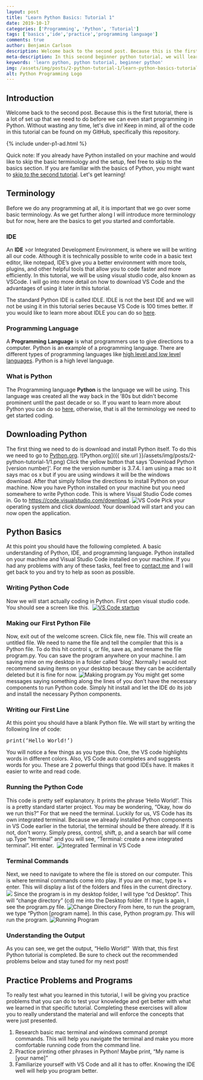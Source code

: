 ```yaml
---
layout: post
title: "Learn Python Basics: Tutorial 1"
date: 2019-10-17
categories: ['Programming', 'Python', 'Tutorial']
tags: ['basics','ide','practice','programming language']
comments: true
author: Benjamin Carlson
description: Welcome back to the second post. Because this is the first tutorial, there is a lot of set up that we need to do before we can even start programming in Python
meta-description: In this second beginner python tutorial, we will learn python environments, basic syntax, VSCode and much more.
keywords: 'learn python, python tutorial, beginner python'
img: /assets/img/posts/2-python-tutorial-1/learn-python-basics-tutorial1.png
alt: Python Programming Logo
---
```


## Introduction

Welcome back to the second post. Because this is the first tutorial, there is a lot of set up that we need to do before we can even start programming in Python. Without wasting any time, let's dive in! Keep in mind, all of the code in this tutorial can be found on my GitHub, specifically this repository.

{% include under-p1-ad.html %}

Quick note: If you already have Python installed on your machine and would like to skip the basic terminology and the setup, feel free to skip to the basics section. If you are familiar with the basics of Python, you might want to [skip to the second tutorial](https://benjamincarlson.net/python/programming/tutorial/2019/11/20/learn-python-variables-comments-and-data-types-tutorial-2.html). Let's get learning!

## Terminology

Before we do any programming at all, it is important that we go over some basic terminology. As we get further along I will introduce more terminology but for now, here are the basics to get you started and comfortable.

### IDE

An **IDE** >or Integrated Development Environment, is where we will be writing all our code. Although it is technically possible to write code in a basic text editor, like notepad, IDE’s give you a better environment with more tools, plugins, and other helpful tools that allow you to code faster and more efficiently. In this tutorial, we will be using visual studio code, also known as VSCode. I will go into more detail on how to download VS Code and the advantages of using it later in this tutorial. 

The standard Python IDE is called IDLE. IDLE is not the best IDE and we will not be using it in this tutorial series because VS Code is 100 times better. If you would like to learn more about IDLE you can do so [here](https://docs.python.org/3/library/idle.html).

### Programming Language

A **Programming** **Language** is what programmers use to give directions to a computer. Python is an example of a programming language. There are different types of programming languages like [high level and low level languages](https://www.geeksforgeeks.org/difference-between-high-level-and-low-level-languages/). Python is a high level language.

### What is Python

The Programming language **Python** is the language we will be using. This language was created all the way back in the ‘80s but didn't become prominent until the past decade or so. If you want to learn more about Python you can do so [here](https://www.w3schools.com/python/python_intro.asp), otherwise, that is all the terminology we need to get started coding.

## Downloading Python

The first thing we need to do is download and install Python itself. To do this we need to go to [Python.org](https://www.python.org/downloads/).
<span class="blog-post-imbedded-img">
![Python.org]({{ site.url }}/assets/img/posts/2-python-tutorial-1/1.png) 
</span>
Click the yellow button that says 'Download Python [version number]'. For me the version number is 3.7.4.<span style="font-weight: 400;"> I am using a mac so it says mac os x but if you are using windows it will be the windows download. </span> <span style="font-weight: 400;">After that simply follow the directions to install Python on your machine. </span> <span style="font-weight: 400;">Now you have Python installed on your machine but you need somewhere to write Python code. This is where Visual Studio Code comes in. Go to</span> [<span style="font-weight: 400;">https://code.visualstudio.com/download</span>](https://code.visualstudio.com/download)<span style="font-weight: 400;">. </span> <span style="font-weight: 400;">![VS Code](https://www.benjamincarlson.net/blog/wp-content/uploads/2019/10/2-1-300x205.png)</span> <span style="font-weight: 400;">Pick your operating system and click</span> _<span style="font-weight: 400;">download</span>_<span style="font-weight: 400;">. Your download will start and you can now open the application.

## Python Basics

<span style="font-weight: 400;">At this point you should have the following completed. A basic understanding of Python, IDE, and programming language. Python installed on your machine and Visual Studio Code installed on your machine. If you had any problems with any of these tasks, feel free to</span> [<span style="font-weight: 400;">contact me</span>](https://computersciencecentral.dev/contact/) <span style="font-weight: 400;">and I will get back to you and try to help as soon as possible.</span>

### Writing Python Code

<span style="font-weight: 400;">Now we will start actually coding in Python. First open visual studio code. You should see a screen like this. </span> [![VS Code startup](https://www.benjamincarlson.net/blog/wp-content/uploads/2019/10/3-1-300x188.png)](https://computersciencecentral.dev/wp-content/uploads/2019/10/3.png)

### Making our First Python File

<span style="font-weight: 400;">Now, exit out of the welcome screen. Click file, new file. This will create an untitled file. We need to name the file and tell the compiler that this is a Python file. To do this hit control s, or file, save as, and rename the file program.py. You can save the program anywhere on your machine. I am saving mine on my desktop in a folder called ‘blog’. Normally I would not recommend saving items on your desktop because they can be accidentally deleted but it is fine for now.</span> ![Making program.py](https://www.benjamincarlson.net/blog/wp-content/uploads/2019/10/4-1-300x169.png) <span style="font-weight: 400;">You might get some messages saying something along the lines of you don’t have the necessary components to run Python code. Simply hit install and let the IDE do its job and install the necessary Python components.</span>  

### Writing our First Line

<span style="font-weight: 400;">At this point you should have a blank Python file. We will start by writing the following line of code:</span>

<pre class="theme:github toolbar:2 lang:default highlight:0 decode:true" title="First line of python code">print(‘Hello World!’)
</pre>

<span style="font-weight: 400;">You will notice a few things as you type this. One, the VS code highlights words in different colors. Also, VS Code auto completes and suggests words for you. These are 2 powerful things that good IDEs have. It makes it easier to write and read code.</span>

### Running the Python Code

<span style="font-weight: 400;">This code is pretty self explanatory. It prints the phrase ‘Hello World!’. This is a pretty standard starter project. You may be wondering, “Okay, how do we run this?” For that we need the terminal. Luckily for us, VS Code has its own integrated terminal. Because we already installed Python components in VS Code earlier in the tutorial, the terminal should be there already. If it is not, don't worry. Simply press, control, shift, p, and a search bar will come up.Type “terminal” and you will see, “Terminal: create a new integrated terminal”. Hit enter. </span> ![Integrated Terminal in VS Code](https://www.benjamincarlson.net/blog/wp-content/uploads/2019/10/6-1-300x94.png)

### Terminal Commands

<span style="font-weight: 400;">Next, we need to navigate to where the file is stored on our computer. This is where terminal commands come into play. If you are on mac, type ls + enter. This will display a list of the folders and files in the current directory.</span> <span style="font-weight: 400;">![](https://www.benjamincarlson.net/blog/wp-content/uploads/2019/10/7-1-300x48.png)</span> <span style="font-weight: 400;">Since the program is in my desktop folder, I will type “cd Desktop”. This will </span><span style="font-weight: 400;"></span> <span style="font-weight: 400;">“change directory” (cd) me into the Desktop folder. If I type ls again, I see the program.py file.</span> ![Change Directory](https://www.benjamincarlson.net/blog/wp-content/uploads/2019/10/8-1-300x51.png) <span style="font-weight: 400;">From here, to run the program, we type “Python [program name]. In this case, Python program.py. This will run the program.</span> ![Running Program](https://www.benjamincarlson.net/blog/wp-content/uploads/2019/10/9-1-300x45.png)

### Understanding the Output

<span style="font-weight: 400;">As you can see, we get the output, “Hello World!” </span> With that, this first <span style="font-weight: 400;">Python</span> tutorial is completed. Be sure to check out the recommended problems below and stay tuned for my next post!

## Practice Problems and Programs

<span style="font-weight: 400;">To really test what you learned in this tutorial, I will be giving you practice problems that you can do to test your knowledge and get better with what we learned in that specific tutorial. Completing these exercises will allow you to really understand the material and will enforce the concepts that were just presented. </span>

1.  <span style="font-weight: 400;">Research basic mac terminal and windows command prompt commands. This will help you navigate the terminal and make you more comfortable running code from the command line. </span>
2.  <span style="font-weight: 400;">Practice printing other phrases in Python! Maybe print, “My name is [your name]”</span>
3.  <span style="font-weight: 400;">Familiarize yourself with VS Code and all it has to offer. Knowing the IDE well will help you program better.  </span>
